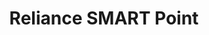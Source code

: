 ---
title: "Reliance SMART Point"
url: /bangalore/reliance-smart-point-amruth-nagar-main-road/
shop: supermarket
---